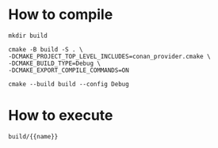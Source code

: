 # How to compile
```
mkdir build

cmake -B build -S . \
-DCMAKE_PROJECT_TOP_LEVEL_INCLUDES=conan_provider.cmake \
-DCMAKE_BUILD_TYPE=Debug \
-DCMAKE_EXPORT_COMPILE_COMMANDS=ON

cmake --build build --config Debug
```
# How to execute
```
build/{{name}}
```
